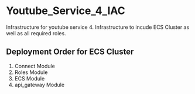 # Youtube_Service_4_IAC
Infrastructure for youtube service 4. Infrastructure to incude ECS Cluster as well as all required roles. 


## Deployment Order for ECS Cluster
1. Connect Module
2. Roles Module
3. ECS Module
4. api_gateway Module

